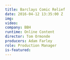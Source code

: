 ```yaml
---
title: Barclays Comic Relief
date: 2016-04-12 13:35:00 Z
img: 
video: 
company: BBH
runtime: Online Content
director: Tom Ormonde
producers: Adam Farley
role: Production Manager
is-featured: 
---
```


